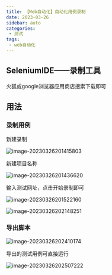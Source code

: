 ```yaml
---
title: 【Web自动化】自动化用例录制
date: 2023-03-26
sidebar: auto
categories:
 - 测试
tags:
 - web自动化
---
```


## SeleniumIDE——录制工具

火狐或google浏览器应用商店搜索下载即可

## 用法

### 录制用例

新建录制

![image-20230326201415803](http://cdn.shenghao.xyz/img/blog/image-20230326201415803.png)

新建项目名称

![image-20230326201436620](http://cdn.shenghao.xyz/img/blog/image-20230326201436620.png)

输入测试网址，点击开始录制即可

![image-20230326201522160](http://cdn.shenghao.xyz/img/blog/image-20230326201522160.png)

![image-20230326202148251](http://cdn.shenghao.xyz/img/blog/image-20230326202148251.png)

### 导出脚本

![image-20230326202410174](http://cdn.shenghao.xyz/img/blog/image-20230326202410174.png)

导出的测试用例可直接运行

![image-20230326202507222](http://cdn.shenghao.xyz/img/blog/image-20230326202507222.png)

